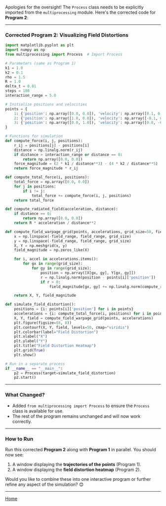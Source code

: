 Apologies for the oversight! The `Process` class needs to be explicitly imported from the `multiprocessing` module. Here's the corrected code for **Program 2**:

---

### **Corrected Program 2: Visualizing Field Distortions**

```python
import matplotlib.pyplot as plt
import numpy as np
from multiprocessing import Process  # Import Process

# Parameters (same as Program 1)
k1 = 1.0
k2 = 0.1
rho = 1.5
R = 1.0
delta_t = 0.01
steps = 100
interaction_range = 5.0

# Initialize positions and velocities
points = {
    1: {'position': np.array([0.0, 0.0]), 'velocity': np.array([0.1, 0.2])},
    2: {'position': np.array([1.0, 0.0]), 'velocity': np.array([-0.1, 0.1])},
    3: {'position': np.array([0.0, 1.0]), 'velocity': np.array([0.0, -0.1])},
}

# Functions for simulation
def compute_force(i, j, positions):
    r_ij = positions[j] - positions[i]
    distance = np.linalg.norm(r_ij)
    if distance > interaction_range or distance == 0:
        return np.array([0.0, 0.0])
    force_magnitude = (2 * k1 / distance**3) - (4 * k2 / distance**5)
    return force_magnitude * r_ij

def compute_total_force(i, positions):
    total_force = np.array([0.0, 0.0])
    for j in positions:
        if i != j:
            total_force += compute_force(i, j, positions)
    return total_force

def compute_radiated_field(acceleration, distance):
    if distance == 0:
        return np.array([0.0, 0.0])
    return R * acceleration / distance**2

def compute_field_warpage_grid(points, accelerations, grid_size=50, field_range=2.0):
    x = np.linspace(-field_range, field_range, grid_size)
    y = np.linspace(-field_range, field_range, grid_size)
    X, Y = np.meshgrid(x, y)
    field_magnitude = np.zeros_like(X)

    for i, accel in accelerations.items():
        for gx in range(grid_size):
            for gy in range(grid_size):
                position = np.array([X[gx, gy], Y[gx, gy]])
                r = np.linalg.norm(position - points[i]['position'])
                if r > 0:
                    field_magnitude[gx, gy] += np.linalg.norm(compute_radiated_field(accel, r))

    return X, Y, field_magnitude

def simulate_field_distortion():
    positions = {i: points[i]['position'] for i in points}
    accelerations = {i: compute_total_force(i, positions) for i in points}
    X, Y, field = compute_field_warpage_grid(points, accelerations)
    plt.figure(figsize=(8, 8))
    plt.contourf(X, Y, field, levels=50, cmap="viridis")
    plt.colorbar(label="Field Distortion")
    plt.xlabel("X")
    plt.ylabel("Y")
    plt.title("Field Distortion Heatmap")
    plt.grid(True)
    plt.show()

# Run in a separate process
if __name__ == "__main__":
    p2 = Process(target=simulate_field_distortion)
    p2.start()
```

---

### **What Changed?**
- Added `from multiprocessing import Process` to ensure the `Process` class is available for use.
- The rest of the program remains unchanged and will now work correctly.

---

### **How to Run**
Run this corrected **Program 2** along with **Program 1** in parallel. You should now see:
1. A window displaying the **trajectories of the points** (Program 1).
2. A window displaying the **field distortion heatmap** (Program 2).

Would you like to combine these into one interactive program or further refine any aspect of the simulation? 😊


---

[Home](https://t2m.io/VwvDcuw)
